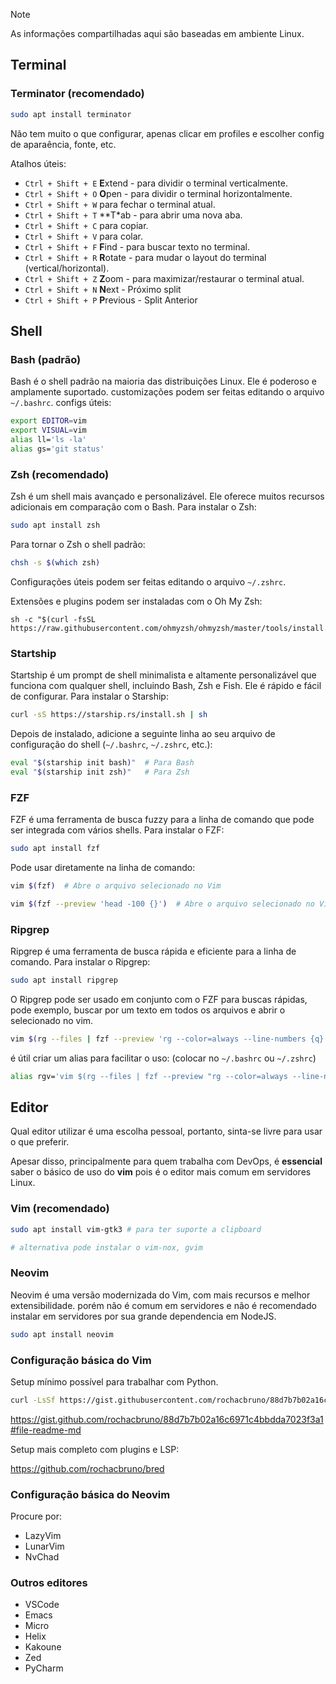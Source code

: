> [!NOTE]
> As informações compartilhadas aqui são baseadas em ambiente Linux.

## Terminal

### Terminator (recomendado)
```bash
sudo apt install terminator
```

Não tem muito o que configurar, apenas clicar em profiles e escolher config 
de aparaência, fonte, etc.

Atalhos úteis: 
- `Ctrl + Shift + E` **E**xtend - para dividir o terminal verticalmente.
- `Ctrl + Shift + O` **O**pen - para dividir o terminal horizontalmente.
- `Ctrl + Shift + W` para fechar o terminal atual.
- `Ctrl + Shift + T` **T*ab - para abrir uma nova aba.
- `Ctrl + Shift + C` para copiar.
- `Ctrl + Shift + V` para colar.
- `Ctrl + Shift + F` **F**ind - para buscar texto no terminal.
- `Ctrl + Shift + R` **R**otate - para mudar o layout do terminal (vertical/horizontal).
- `Ctrl + Shift + Z` **Z**oom - para maximizar/restaurar o terminal atual.
- `Ctrl + Shift + N` **N**ext - Próximo split
- `Ctrl + Shift + P` **P**revious - Split Anterior

## Shell

### Bash (padrão)

Bash é o shell padrão na maioria das distribuições Linux. Ele é poderoso e amplamente suportado.
customizações podem ser feitas editando o arquivo `~/.bashrc`.
configs úteis:
```bash
export EDITOR=vim
export VISUAL=vim
alias ll='ls -la'
alias gs='git status'
```

### Zsh (recomendado)

Zsh é um shell mais avançado e personalizável. Ele oferece muitos recursos adicionais em comparação com o Bash.
Para instalar o Zsh:
```bash
sudo apt install zsh
```
Para tornar o Zsh o shell padrão:
```bash
chsh -s $(which zsh)
```
Configurações úteis podem ser feitas editando o arquivo `~/.zshrc`.

Extensões e plugins podem ser instaladas com o Oh My Zsh:
```bashsh
sh -c "$(curl -fsSL https://raw.githubusercontent.com/ohmyzsh/ohmyzsh/master/tools/install.sh)"
```

### Startship

Startship é um prompt de shell minimalista e altamente personalizável que funciona com qualquer shell, incluindo Bash, Zsh e Fish. Ele é rápido e fácil de configurar.
Para instalar o Starship:
```bash
curl -sS https://starship.rs/install.sh | sh
```
Depois de instalado, adicione a seguinte linha ao seu arquivo de configuração do shell (`~/.bashrc`, `~/.zshrc`, etc.):
```bash
eval "$(starship init bash)"  # Para Bash
eval "$(starship init zsh)"   # Para Zsh
```

### FZF 

FZF é uma ferramenta de busca fuzzy para a linha de comando que pode ser integrada com vários shells.
Para instalar o FZF:
```bash
sudo apt install fzf
```
Pode usar diretamente na linha de comando:
```bash
vim $(fzf)  # Abre o arquivo selecionado no Vim
```
```bash
vim $(fzf --preview 'head -100 {}')  # Abre o arquivo selecionado no Vim com preview
```

### Ripgrep

Ripgrep é uma ferramenta de busca rápida e eficiente para a linha de comando.
Para instalar o Ripgrep:
```bash
sudo apt install ripgrep
```
O Ripgrep pode ser usado em conjunto com o FZF para buscas rápidas, 
pode exemplo, buscar por um texto em todos os arquivos e abrir o selecionado
no vim.
```bash
vim $(rg --files | fzf --preview 'rg --color=always --line-numbers {q} {}')
```

é útil criar um alias para facilitar o uso: (colocar no `~/.bashrc` ou `~/.zshrc`)
```bash
alias rgv='vim $(rg --files | fzf --preview "rg --color=always --line-numbers {q} {}")'
```

## Editor

Qual editor utilizar é uma escolha pessoal, portanto, sinta-se livre para usar o que preferir.

Apesar disso, principalmente para quem trabalha com DevOps, é **essencial** saber 
o básico de uso do **vim** pois é o editor mais comum em servidores Linux.

### Vim (recomendado)
```bash
sudo apt install vim-gtk3 # para ter suporte a clipboard 

# alternativa pode instalar o vim-nox, gvim
```

### Neovim
Neovim é uma versão modernizada do Vim, com mais recursos e melhor extensibilidade.
porém não é comum em servidores e não é recomendado instalar em servidores por
sua grande dependencia em NodeJS.

```bash
sudo apt install neovim
```

### Configuração básica do Vim

Setup mínimo possível para trabalhar com Python.

```bash
curl -LsSf https://gist.githubusercontent.com/rochacbruno/88d7b7b02a16c6971c4bbdda7023f3a1/raw/bafb1ad84ebc06ab8536ef0b8c9a94333167773d/.vimrc -o ~/.vimrc
```

https://gist.github.com/rochacbruno/88d7b7b02a16c6971c4bbdda7023f3a1#file-readme-md

Setup mais completo com plugins e LSP:

https://github.com/rochacbruno/bred 

### Configuração básica do Neovim

Procure por:

- LazyVim
- LunarVim
- NvChad

### Outros editores

- VSCode
- Emacs
- Micro 
- Helix
- Kakoune
- Zed
- PyCharm







